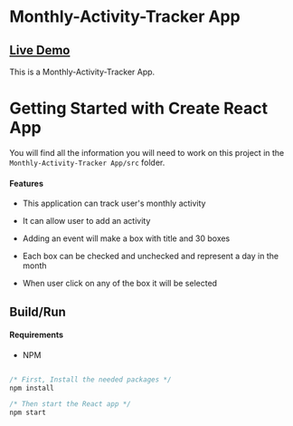 <h1> Monthly-Activity-Tracker App</h1>

## [Live Demo](https://monthly-activity-tracker.vercel.app/)

This is a Monthly-Activity-Tracker App.

# Getting Started with Create React App

You will find all the information you will need to work on this project in the `Monthly-Activity-Tracker App/src` folder.

#### Features

- This application can track user's monthly activity

- It can allow user to add an activity 

- Adding an event will make a box with title and 30 boxes

- Each box can be checked and unchecked and represent a day in the month

- When user click on any of the box it will be selected


## Build/Run

#### Requirements

- NPM

```javascript

/* First, Install the needed packages */
npm install

/* Then start the React app */
npm start

```






































